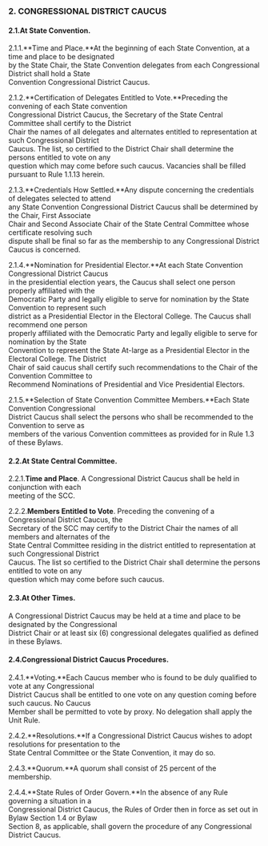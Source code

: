### **2. CONGRESSIONAL DISTRICT CAUCUS**

#### 2.1.**At State Convention.**

2.1.1.**Time and Place.**At the beginning of each State Convention, at a time and place to be designated  
by the State Chair, the State Convention delegates from each Congressional District shall hold a State  
Convention Congressional District Caucus.

2.1.2.**Certification of Delegates Entitled to Vote.**Preceding the convening of each State convention  
Congressional District Caucus, the Secretary of the State Central Committee shall certify to the District  
Chair the names of all delegates and alternates entitled to representation at such Congressional District  
Caucus. The list, so certified to the District Chair shall determine the persons entitled to vote on any  
question which may come before such caucus. Vacancies shall be filled pursuant to Rule 1.1.13 herein.

2.1.3.**Credentials How Settled.**Any dispute concerning the credentials of delegates selected to attend  
any State Convention Congressional District Caucus shall be determined by the Chair, First Associate  
Chair and Second Associate Chair of the State Central Committee whose certificate resolving such  
dispute shall be final so far as the membership to any Congressional District Caucus is concerned.

2.1.4.**Nomination for Presidential Elector.**At each State Convention Congressional District Caucus  
in the presidential election years, the Caucus shall select one person properly affiliated with the  
Democratic Party and legally eligible to serve for nomination by the State Convention to represent such  
district as a Presidential Elector in the Electoral College. The Caucus shall recommend one person  
properly affiliated with the Democratic Party and legally eligible to serve for nomination by the State  
Convention to represent the State At-large as a Presidential Elector in the Electoral College. The District  
Chair of said caucus shall certify such recommendations to the Chair of the Convention Committee to  
Recommend Nominations of Presidential and Vice Presidential Electors.

2.1.5.**Selection of State Convention Committee Members.**Each State Convention Congressional  
District Caucus shall select the persons who shall be recommended to the Convention to serve as  
members of the various Convention committees as provided for in Rule 1.3 of these Bylaws.

#### 2.2.**At State Central Committee**.

2.2.1.**Time and Place**. A Congressional District Caucus shall be held in conjunction with each  
meeting of the SCC.

2.2.2.**Members Entitled to Vote**. Preceding the convening of a Congressional District Caucus, the  
Secretary of the SCC may certify to the District Chair the names of all members and alternates of the  
State Central Committee residing in the district entitled to representation at such Congressional District  
Caucus. The list so certified to the District Chair shall determine the persons entitled to vote on any  
question which may come before such caucus.

#### 2.3.**At Other Times**.

A Congressional District Caucus may be held at a time and place to be designated by the Congressional  
District Chair or at least six \(6\) congressional delegates qualified as defined in these Bylaws.

#### 2.4.**Congressional District Caucus Procedures**.

2.4.1.**Voting.**Each Caucus member who is found to be duly qualified to vote at any Congressional  
District Caucus shall be entitled to one vote on any question coming before such caucus. No Caucus  
Member shall be permitted to vote by proxy. No delegation shall apply the Unit Rule.

2.4.2.**Resolutions.**If a Congressional District Caucus wishes to adopt resolutions for presentation to the  
State Central Committee or the State Convention, it may do so.

2.4.3.**Quorum.**A quorum shall consist of 25 percent of the membership.

2.4.4.**State Rules of Order Govern.**In the absence of any Rule governing a situation in a  
Congressional District Caucus, the Rules of Order then in force as set out in Bylaw Section 1.4 or Bylaw  
Section 8, as applicable, shall govern the procedure of any Congressional District Caucus.

